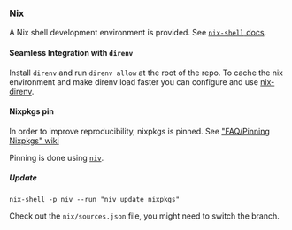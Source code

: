 ### Nix

A Nix shell development environment is provided.
See [`nix-shell` docs](https://nixos.org/manual/nix/unstable/command-ref/nix-shell.html).

#### Seamless Integration with `direnv`

Install `direnv` and run `direnv allow` at the root of the repo. 
To cache the nix environment and make direnv load faster you can configure
and use [nix-direnv](https://github.com/nix-community/nix-direnv#with-nix-env).

#### Nixpkgs pin

In order to improve reproducibility, nixpkgs is pinned.
See ["FAQ/Pinning Nixpkgs" wiki](https://nixos.wiki/wiki/FAQ/Pinning_Nixpkgs)

Pinning is done using [`niv`](https://github.com/nmattia/niv).

##### Update

```
nix-shell -p niv --run "niv update nixpkgs"
```

Check out the `nix/sources.json` file, you might need to switch the branch.
